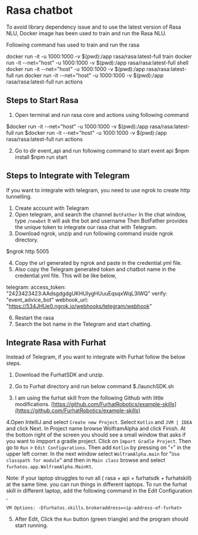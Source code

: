 # Rasa chatbot

To avoid library dependency issue and to use the latest version of Rasa NLU, Docker image has been used to train and run the Rasa NLU.

Following command has used to train and run the rasa

docker run -it -u 1000:1000 -v $(pwd):/app rasa/rasa:latest-full train
docker run -it --net="host" -u 1000:1000 -v $(pwd):/app rasa/rasa:latest-full shell
docker run -it --net="host" -u 1000:1000 -v $(pwd):/app rasa/rasa:latest-full run
docker run -it --net="host" -u 1000:1000 -v $(pwd):/app rasa/rasa:latest-full run actions

## Steps to Start Rasa
1. Open terminal and run rasa core and actions using following command

$docker run -it --net="host" -u 1000:1000 -v $(pwd):/app rasa/rasa:latest-full run
$docker run -it --net="host" -u 1000:1000 -v $(pwd):/app rasa/rasa:latest-full run actions

2. Go to dir event_api and run following command to start event api
$npm install
$npm run start

## Steps to Integrate with Telegram
If you want to integrate with telegram, you need to use ngrok to create http tunnelling.
1. Create account with Telegram 
2. Open telegram, and search the channel `BotFather`
	 In the chat window, type `/newbot`
	 It will ask the bot and username
	Then BotFather provides the unique token to integrate our rasa chat with Telegram.
3. Download ngrok, unzip and run following command inside ngrok directory.

$ngrok http 5005

4. Copy the url generated by ngrok and paste in the credential.yml file.
5. Also copy the Telegram generated token and chatbot name in the credential.yml file. This will be like below,

 telegram: access_token: "2423423423:AAdsgdgdgUKHUIygHUuuEqsqxWqL3IWQ"
 verify: "event_advice_bot" webhook_url:
 "https://534JHUe0.ngrok.io/webhooks/telegram/webhook"

6. Restart the rasa 
7. Search the bot name in the Telegram and start chatting.

## Integrate Rasa with Furhat

Instead of Telegram, if you want to integrate with Furhat follow the below steps.
1. Download the FurhatSDK and unzip.
2. Go to Furhat directory and run below command
	 $./launchSDK.sh

3. I am using the furhat skill from the following Github with little modifications.
[https://github.com/FurhatRobotics/example-skills](https://github.com/FurhatRobotics/example-skills)

4.Open IntelliJ and select  `Create new Project`. Select  `Kotlin`  and `JVM | IDEA`  and click Next. In Project name browse  WolframAlpha  and click Finish.
At the bottom right of the screen you should see a small window that asks if you want to impport a gradle project. Click on  `Import Gradle Project`.
Then go to `Run` > `Edit Configurations`. Then add `Kotlin` by pressing on "`+`" in the upper left corner. In the next window select `WolframAlpha.main` for "`Use classpath for module`" and then in `Main class` browse and select `furhatos.app.WolframAlpha.MainKt`. 

Note: if your laptop struggles to run all ( rasa + api + furhatsdk + furhatskill) at the same time. you can run things in different laptops.
To run the furhat skill in different laptop, add the following command in the Edit Configuration ,

`VM Options: -Dfurhatos.skills.brokeraddress=<ip-address-of-furhat>`

5. After Edit, Click the `Run` button (green triangle) and the program should start running.